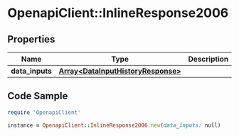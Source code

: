 # OpenapiClient::InlineResponse2006

## Properties
Name | Type | Description | Notes
------------ | ------------- | ------------- | -------------
**data_inputs** | [**Array&lt;DataInputHistoryResponse&gt;**](DataInputHistoryResponse.md) |  | [optional] 

## Code Sample

```ruby
require 'OpenapiClient'

instance = OpenapiClient::InlineResponse2006.new(data_inputs: null)
```


